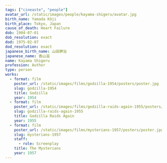 ```yaml
---
tags: ["cineaste", "people"]
avatar_url: /static/images/people/kayama-shigeru/avatar.jpg
birth_name: Yamada Kôji
birth_place: Tokyo, Japan
cause_of_death: Heart Failure
dob: 1904-07-01
dob_resolution: exact
dod: 1975-02-07
dod_resolution: exact
japanese_birth_name: 山田鉀治
japanese_name: 香山滋
name: Kayama Shigeru
profession: Author
type: person
works:
  - format: film
    poster_url: /static/images/films/godzilla-1954/posters/poster.jpg
    slug: godzilla-1954
    title: Godzilla
    year: 1954
  - format: film
    poster_url: /static/images/films/godzilla-raids-again-1955/posters/poster.jpg
    slug: godzilla-raids-again-1955
    title: Godzilla Raids Again
    year: 1955
  - format: film
    poster_url: /static/images/films/mysterians-1957/posters/poster.jpg
    slug: mysterians-1957
    staff:
      - role: Screenplay
    title: The Mysterians
    year: 1957
---
```

